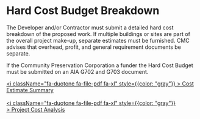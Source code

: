 # Hard Cost Budget Breakdown

The Developer and/or Contractor must submit a detailed hard cost breakdown of the proposed work. If multiple buildings or sites are part of the overall project make-up, separate estimates must be furnished. CMC advises that overhead, profit, and general requirement documents be separate.

If the Community Preservation Corporation a funder the Hard Cost Budget must be submitted on an AIA G702 and G703 document.

<a href="/pdf/pnc/cons-est-summ.pdf" download><i className="fa-duotone fa-file-pdf fa-xl" style={{color: "gray"}} ></i>&nbsp;Cost Estimate Summary</a>
<br/>
<br/>
<a href="/pdf/pnc/proj-cost-analysis.pdf" download><i className="fa-duotone fa-file-pdf fa-xl" style={{color: "gray"}} ></i>&nbsp;Project Cost Analysis</a>
